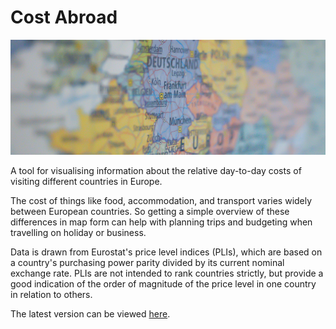 # Cost Abroad

![A blurred image of a map of Europe](euromapblur.png)


A tool for visualising information about the relative day-to-day costs of visiting different countries in Europe.

The cost of things like food, accommodation, and transport varies widely between European countries. So getting a simple overview of these differences in map form can help with planning trips and budgeting when travelling on holiday or business.

Data is drawn from Eurostat's price level indices (PLIs), which are based on a country's purchasing power parity divided by its current nominal exchange rate. PLIs are not intended to rank countries strictly, but provide a good indication of the order of magnitude of the price level in one country in relation to others.

The latest version can be viewed [here](https://www.costabroad.co.uk/ "Cost Abroad").
